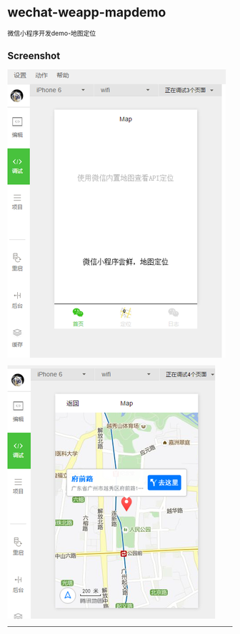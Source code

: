 # wechat-weapp-mapdemo

微信小程序开发demo-地图定位


## Screenshot


![](./image/screenshot1.png)

![](./image/screenshot2.png)



---

